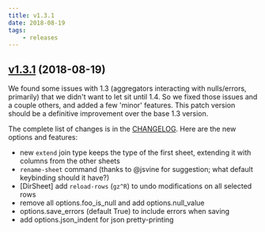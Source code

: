 ```yaml
---
title: v1.3.1
date: 2018-08-19
tags:
    - releases
---
```

## [v1.3.1](https://github.com/saulpw/visidata/releases/tag/v1.3.1) (2018-08-19)

We found some issues with 1.3 (aggregators interacting with nulls/errors, primarily) that we didn't want to let sit until 1.4.  So we fixed those issues and a couple others, and added a few 'minor' features.  This patch version should be a definitive improvement over the base 1.3 version.

The complete list of changes is in the [CHANGELOG](https://github.com/saulpw/visidata/blob/stable/CHANGELOG.md).  Here are the new options and features:

- new `extend` join type keeps the type of the first sheet, extending it with columns from the other sheets
- `rename-sheet` command (thanks to @jsvine for suggestion; what default keybinding should it have?)
- [DirSheet] add `reload-rows` (`gz^R`) to undo modifications on all selected rows
- remove all options.foo_is_null and add options.null_value
- options.save_errors (default True) to include errors when saving
- add options.json_indent for json pretty-printing
